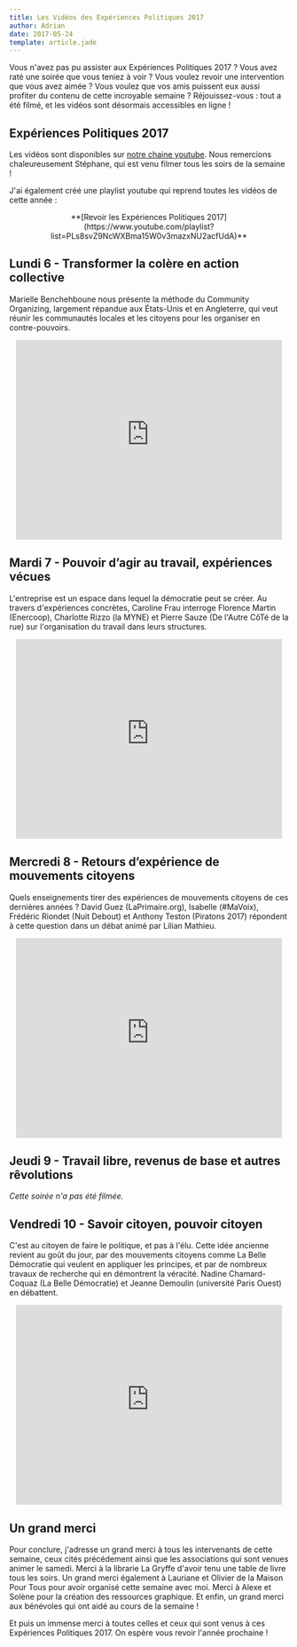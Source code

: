 ```yaml
---
title: Les Vidéos des Expériences Politiques 2017
author: Adrian
date: 2017-05-24
template: article.jade
---
```


Vous n'avez pas pu assister aux Expériences Politiques 2017 ? Vous avez raté une soirée que vous teniez à voir ? Vous voulez revoir une intervention que vous avez aimée ? Vous voulez que vos amis puissent eux aussi profiter du contenu de cette incroyable semaine ? Réjouissez-vous : tout a été filmé, et les vidéos sont désormais accessibles en ligne !

## Expériences Politiques 2017

Les vidéos sont disponibles sur [notre chaine youtube](https://www.youtube.com/channel/UCEUIMJkUmY8gANXCTZlmpWQ). Nous remercions chaleureusement Stéphane, qui est venu filmer tous les soirs de la semaine !

J'ai également créé une playlist youtube qui reprend toutes les vidéos de cette année :

<p style="text-align: center;">**[Revoir les Expériences Politiques 2017](https://www.youtube.com/playlist?list=PLs8svZ9NcWXBma15W0v3mazxNU2acfUdA)**</p>

## Lundi 6 - Transformer la colère en action collective

Marielle Benchehboune nous présente la méthode du Community Organizing, largement répandue aux États-Unis et en Angleterre, qui veut réunir les communautés locales et les citoyens pour les organiser en contre-pouvoirs.

<p style="text-align: center;"><iframe width="480" height="360" src="https://www.youtube-nocookie.com/embed/wkVYv1YQPG4" frameborder="0" allowfullscreen></iframe></p>

## Mardi 7 - Pouvoir d’agir au travail, expériences vécues

L'entreprise est un espace dans lequel la démocratie peut se créer. Au travers d'expériences concrètes, Caroline Frau interroge Florence Martin (Enercoop), Charlotte Rizzo (la MYNE) et Pierre Sauze (De l'Autre CôTé de la rue) sur l'organisation du travail dans leurs structures.

<p style="text-align: center;"><iframe width="480" height="360" src="https://www.youtube-nocookie.com/embed/TH3zLrzDwTY" frameborder="0" allowfullscreen></iframe></p>

## Mercredi 8 - Retours d’expérience de mouvements citoyens

Quels enseignements tirer des expériences de mouvements citoyens de ces dernières années ? David Guez (LaPrimaire.org), Isabelle (#MaVoix), Frédéric Riondet (Nuit Debout) et Anthony Teston (Piratons 2017) répondent à cette question dans un débat animé par Lilian Mathieu.

<p style="text-align: center;"><iframe width="480" height="360" src="https://www.youtube-nocookie.com/embed/73AsZO2EwG4" frameborder="0" allowfullscreen></iframe></p>

## Jeudi 9 - Travail libre, revenus de base et autres rêvolutions

*Cette soirée n'a pas été filmée.*

## Vendredi 10 - Savoir citoyen, pouvoir citoyen

C'est au citoyen de faire le politique, et pas à l'élu. Cette idée ancienne revient au goût du jour, par des mouvements citoyens comme La Belle Démocratie qui veulent en appliquer les principes, et par de nombreux travaux de recherche qui en démontrent la véracité. Nadine Chamard-Coquaz (La Belle Démocratie) et Jeanne Demoulin (université Paris Ouest) en débattent.

<p style="text-align: center;"><iframe width="480" height="360" src="https://www.youtube-nocookie.com/embed/AOa62TOJ4Dk" frameborder="0" allowfullscreen></iframe></p>

## Un grand merci

Pour conclure, j'adresse un grand merci à tous les intervenants de cette semaine, ceux cités précédement ainsi que les associations qui sont venues animer le samedi. Merci à la librarie La Gryffe d'avoir tenu une table de livre tous les soirs. Un grand merci également à Lauriane et Olivier de la Maison Pour Tous pour avoir organisé cette semaine avec moi. Merci à Alexe et Solène pour la création des ressources graphique. Et enfin, un grand merci aux bénévoles qui ont aidé au cours de la semaine !

Et puis un immense merci à toutes celles et ceux qui sont venus à ces Expériences Politiques 2017. On espère vous revoir l'année prochaine !
